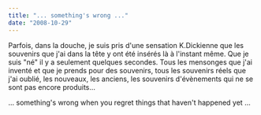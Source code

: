 ```yaml
---
title: "... something's wrong ..."
date: "2008-10-29"
---
```


Parfois, dans la douche, je suis pris d'une sensation K.Dickienne que les souvenirs que j'ai dans la tête y ont été insérés là à l'instant même. Que je suis "né" il y a seulement quelques secondes. Tous les mensonges que j'ai inventé et que je prends pour des souvenirs, tous les souvenirs réels que j'ai oublié, les nouveaux, les anciens, les souvenirs d'évènements qui ne se sont pas encore produits...

... something's wrong when you regret things that haven't happened yet ...
